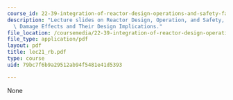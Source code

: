 ```yaml
---
course_id: 22-39-integration-of-reactor-design-operations-and-safety-fall-2006
description: "Lecture slides on Reactor Design, Operation, and Safety, and\tRadiation\
  \ Damage Effects and Their Design Implications."
file_location: /coursemedia/22-39-integration-of-reactor-design-operations-and-safety-fall-2006/79bc7f6b9a29512ab94f5481e41d5393_lec21_rb.pdf
file_type: application/pdf
layout: pdf
title: lec21_rb.pdf
type: course
uid: 79bc7f6b9a29512ab94f5481e41d5393

---
```

None